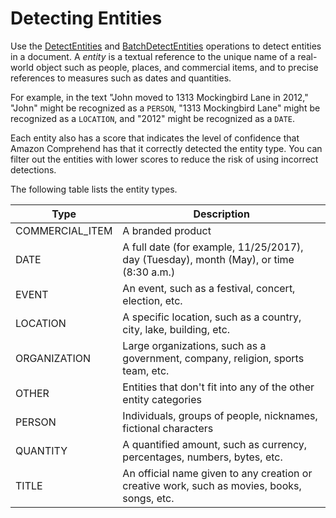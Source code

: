 # Detecting Entities<a name="how-entities"></a>

Use the [DetectEntities](API_DetectEntities.md) and [BatchDetectEntities](API_BatchDetectEntities.md) operations to detect entities in a document\. A *entity* is a textual reference to the unique name of a real\-world object such as people, places, and commercial items, and to precise references to measures such as dates and quantities\.

For example, in the text "John moved to 1313 Mockingbird Lane in 2012," "John" might be recognized as a `PERSON`, "1313 Mockingbird Lane" might be recognized as a `LOCATION`, and "2012" might be recognized as a `DATE`\.

Each entity also has a score that indicates the level of confidence that Amazon Comprehend has that it correctly detected the entity type\. You can filter out the entities with lower scores to reduce the risk of using incorrect detections\.

The following table lists the entity types\. 


| Type | Description | 
| --- | --- | 
|  COMMERCIAL\_ITEM  | A branded product | 
|  DATE  | A full date \(for example, 11/25/2017\), day \(Tuesday\), month \(May\), or time \(8:30 a\.m\.\) | 
|  EVENT  | An event, such as a festival, concert, election, etc\. | 
|  LOCATION  | A specific location, such as a country, city, lake, building, etc\. | 
|  ORGANIZATION  | Large organizations, such as a government, company, religion, sports team, etc\. | 
|  OTHER  | Entities that don't fit into any of the other entity categories | 
|  PERSON  | Individuals, groups of people, nicknames, fictional characters | 
|  QUANTITY  | A quantified amount, such as currency, percentages, numbers, bytes, etc\. | 
|  TITLE  | An official name given to any creation or creative work, such as movies, books, songs, etc\. | 